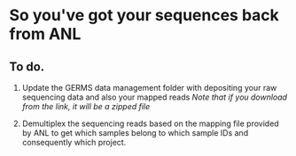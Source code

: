 # So you've got your sequences back from ANL

## To do.

1.  Update the GERMS data management folder with depositing your raw sequencing data and also your mapped reads
   *Note that if you download from the link, it will be a zipped file*
   
2.  Demultiplex the sequencing reads based on the mapping file provided by ANL to get which samples belong to which sample IDs and consequently which project.

